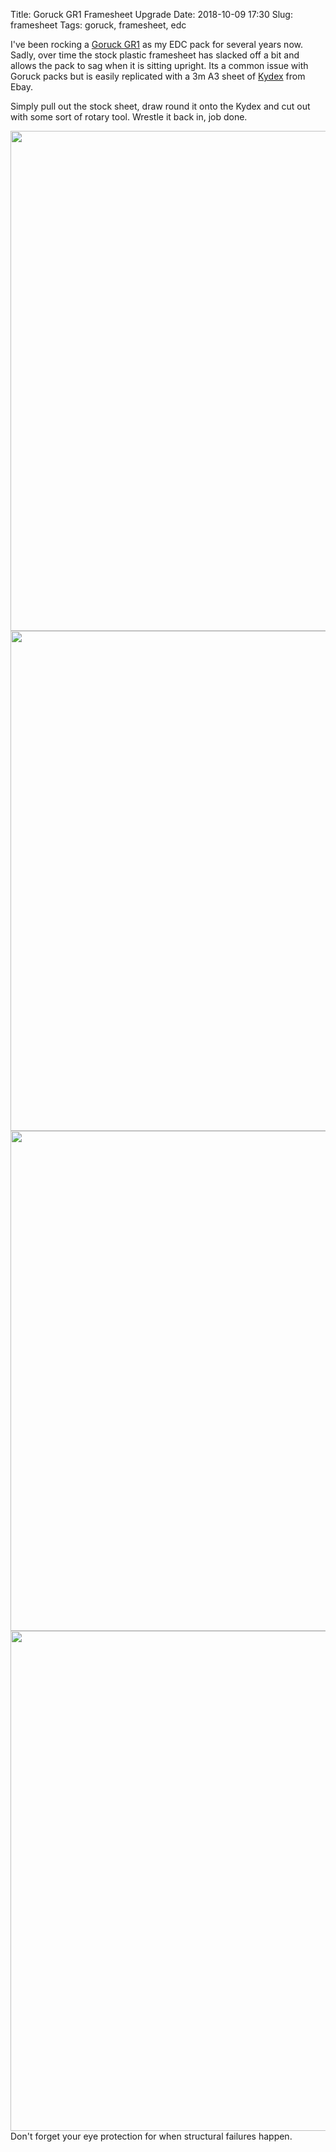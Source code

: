 Title: Goruck GR1 Framesheet Upgrade
Date: 2018-10-09 17:30
Slug: framesheet
Tags: goruck, framesheet, edc

I've been rocking a [Goruck GR1](https://www.goruck.com/GR1) as my EDC pack for several years now. Sadly, over time the stock plastic framesheet has slacked off a bit and allows the pack to sag when it is sitting upright. Its a common issue with Goruck packs but is easily replicated with a 3m A3 sheet of [Kydex](https://en.wikipedia.org/wiki/Kydex) from Ebay.

Simply pull out the stock sheet, draw round it onto the Kydex and cut out with some sort of rotary tool. Wrestle it back in, job done.

<img src="{static}/media/images/2018-10-09 sheets.jpg" width="800px" class="align-center" loading="lazy" />

<img src="{static}/media/images/2018-10-09 cut out.jpg" width="800px" class="align-center" loading="lazy" />

<img src="{static}/media/images/2018-10-09 in.jpg" width="800px" class="align-center" loading="lazy" />

<img src="{static}/media/images/2018-10-09 broken.jpg" width="800px" class="align-center" loading="lazy" />
Don't forget your eye protection for when structural failures happen.
